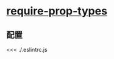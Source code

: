 
# [require-prop-types](https://eslint.vuejs.org/rules/require-prop-types.html)

## 配置

<<< ./.eslintrc.js
        